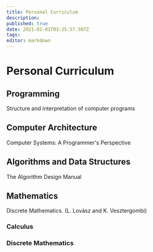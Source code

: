 ```yaml
---
title: Personal Curriculum
description: 
published: true
date: 2021-01-01T03:25:57.507Z
tags: 
editor: markdown
---
```


# Personal Curriculum

## Programming

Structure and interpretation of computer programs

## Computer Architecture
Computer Systems: A Programmer's Perspective

## Algorithms and Data Structures
The Algorithm Design Manual

## Mathematics 
Discrete Mathematics. (L. Lovász and K. Vesztergombi)
### Calculus 
### Discrete Mathematics